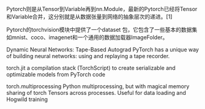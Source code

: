 

<!--
 * @version:
 * @Author:  StevenJokess https://github.com/StevenJokess
 * @Date: 2020-11-11 22:01:55
 * @LastEditors:  StevenJokess https://github.com/StevenJokess
 * @LastEditTime: 2020-11-13 18:38:54
 * @Description:
 * @TODO::
 * @Reference:https://github.com/pytorch/pytorch#adjust-build-options-optional
-->

Pytorch则是从Tensor到Variable再到nn.Module，最新的Pytorch已经将Tensor和Variable合并，这分别就是从数据张量到网络的抽象层次的递进。[1]

Pytorch的torchvision模块中提供了一个dataset 包，它包含了一些基本的数据集如mnist、coco、imagenet和一个通用的数据加载器ImageFolder。


Dynamic Neural Networks: Tape-Based Autograd
PyTorch has a unique way of building neural networks: using and replaying a tape recorder.

torch.jit	a compilation stack (TorchScript) to create serializable and optimizable models from PyTorch code

torch.multiprocessing	Python multiprocessing, but with magical memory sharing of torch Tensors across processes. Useful for data loading and Hogwild training




